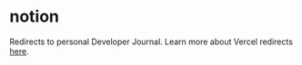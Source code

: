 # notion

Redirects to personal Developer Journal. Learn more about Vercel redirects [here](https://vercel.com/support/articles/can-i-redirect-from-a-subdomain-to-a-subpath).